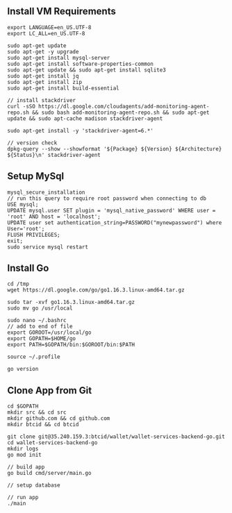## Install VM Requirements
    export LANGUAGE=en_US.UTF-8
    export LC_ALL=en_US.UTF-8

    sudo apt-get update
    sudo apt-get -y upgrade
    sudo apt-get install mysql-server 
    sudo apt-get install software-properties-common
    sudo apt-get update && sudo apt-get install sqlite3
    sudo apt-get install jq
    sudo apt-get install zip
    sudo apt-get install build-essential

    // install stackdriver
    curl -sSO https://dl.google.com/cloudagents/add-monitoring-agent-repo.sh && sudo bash add-monitoring-agent-repo.sh && sudo apt-get update && sudo apt-cache madison stackdriver-agent

    sudo apt-get install -y 'stackdriver-agent=6.*'

    // version check
    dpkg-query --show --showformat '${Package} ${Version} ${Architecture} ${Status}\n' stackdriver-agent

## Setup MySql
    mysql_secure_installation
    // run this query to require root password when connecting to db
    USE mysql; 
    UPDATE mysql.user SET plugin = 'mysql_native_password' WHERE user = 'root' AND host = 'localhost'; 
    UPDATE user set authentication_string=PASSWORD("mynewpassword") where User='root'; 
    FLUSH PRIVILEGES;
    exit;
    sudo service mysql restart



## Install Go
    cd /tmp
    wget https://dl.google.com/go/go1.16.3.linux-amd64.tar.gz

    sudo tar -xvf go1.16.3.linux-amd64.tar.gz
    sudo mv go /usr/local

    sudo nano ~/.bashrc
    // add to end of file
    export GOROOT=/usr/local/go
    export GOPATH=$HOME/go
    export PATH=$GOPATH/bin:$GOROOT/bin:$PATH

    source ~/.profile

    go version

## Clone App from Git
    cd $GOPATH
    mkdir src && cd src
    mkdir github.com && cd github.com
    mkdir btcid && cd btcid

    git clone git@35.240.159.3:btcid/wallet/wallet-services-backend-go.git
    cd wallet-services-backend-go
    mkdir logs
    go mod init

    // build app
    go build cmd/server/main.go

    // setup database

    // run app
    ./main


